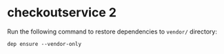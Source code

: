 # checkoutservice 2

Run the following command to restore dependencies to `vendor/` directory:

    dep ensure --vendor-only
